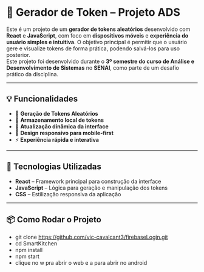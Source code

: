 # 🎈 Gerador de Token – Projeto ADS

Este é um projeto de um **gerador de tokens aleatórios** desenvolvido com **React** e **JavaScript**, com foco em **dispositivos móveis** e **experiência do usuário simples e intuitiva**.
O objetivo principal é permitir que o usuário gere e visualize tokens de forma prática, podendo salvá-los para uso posterior.  
Este projeto foi desenvolvido durante o **3º semestre do curso de Análise e Desenvolvimento de Sistemas** no **SENAI**, como parte de um desafio prático da disciplina.

---

## 💡 Funcionalidades

- 🔐 **Geração de Tokens Aleatórios**
- 💾 **Armazenamento local de tokens**
- 🔄 **Atualização dinâmica da interface**
- 🎯 **Design responsivo para mobile-first**
- ⚡ **Experiência rápida e interativa**

---

## 🚀 Tecnologias Utilizadas

- **React** – Framework principal para construção da interface
- **JavaScript** – Lógica para geração e manipulação dos tokens
- **CSS** – Estilização responsiva da aplicação

---

## 📦 Como Rodar o Projeto

- git clone https://github.com/vic-cavalcant3/firebaseLogin.git
- cd SmartKitchen
- npm install
- npm start
- clique no w pra abrir o web e a para abrir no android


